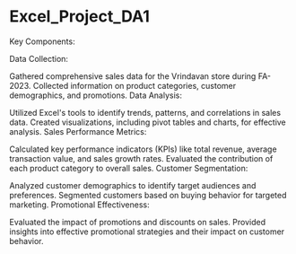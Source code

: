 # Excel_Project_DA1

Key Components:

Data Collection:

Gathered comprehensive sales data for the Vrindavan store during FA-2023.
Collected information on product categories, customer demographics, and promotions.
Data Analysis:

Utilized Excel's tools to identify trends, patterns, and correlations in sales data.
Created visualizations, including pivot tables and charts, for effective analysis.
Sales Performance Metrics:

Calculated key performance indicators (KPIs) like total revenue, average transaction value, and sales growth rates.
Evaluated the contribution of each product category to overall sales.
Customer Segmentation:

Analyzed customer demographics to identify target audiences and preferences.
Segmented customers based on buying behavior for targeted marketing.
Promotional Effectiveness:

Evaluated the impact of promotions and discounts on sales.
Provided insights into effective promotional strategies and their impact on customer behavior.
